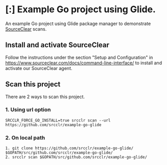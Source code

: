 # [:] Example Go project using Glide.

An example Go project using Glide package manager to demonstrate [SourceClear](https://www.sourceclear.com) scans.

## Install and activate SourceClear
Follow the instructions under the section "Setup and Configuration" in https://www.sourceclear.com/docs/command-line-interface/ to install and activate our SourceClear agent.

## Scan this project
There are 2 ways to scan this project.

### 1. Using url option
`SRCCLR_FORCE_GO_INSTALL=true srcclr scan --url https://github.com/srcclr/example-go-glide`

### 2. On local path
```
1. git clone https://github.com/srcclr/example-go-glide/ $GOPATH/src/github.com/srcclr/example-go-glide/
2. srcclr scan $GOPATH/src/github.com/srcclr/example-go-glide/
```
